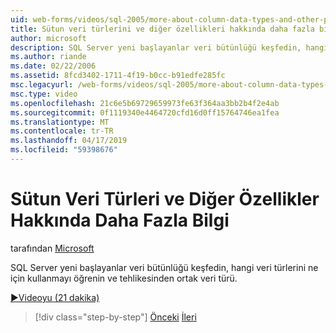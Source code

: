 ```yaml
---
uid: web-forms/videos/sql-2005/more-about-column-data-types-and-other-properties
title: Sütun veri türlerini ve diğer özellikleri hakkında daha fazla bilgi | Microsoft Docs
author: microsoft
description: SQL Server yeni başlayanlar veri bütünlüğü keşfedin, hangi veri türlerini ne için kullanmayı öğrenin ve tehlikesinden ortak veri türü.
ms.author: riande
ms.date: 02/22/2006
ms.assetid: 8fcd3402-1711-4f19-b0cc-b91edfe285fc
msc.legacyurl: /web-forms/videos/sql-2005/more-about-column-data-types-and-other-properties
msc.type: video
ms.openlocfilehash: 21c6e5b69729659973fe63f364aa3bb2b4f2e4ab
ms.sourcegitcommit: 0f1119340e4464720cfd16d0ff15764746ea1fea
ms.translationtype: MT
ms.contentlocale: tr-TR
ms.lasthandoff: 04/17/2019
ms.locfileid: "59398676"
---
```

# <a name="more-about-column-data-types-and-other-properties"></a>Sütun Veri Türleri ve Diğer Özellikler Hakkında Daha Fazla Bilgi

tarafından [Microsoft](https://github.com/microsoft)

SQL Server yeni başlayanlar veri bütünlüğü keşfedin, hangi veri türlerini ne için kullanmayı öğrenin ve tehlikesinden ortak veri türü.

[&#9654;Videoyu (21 dakika)](https://channel9.msdn.com/Blogs/ASP-NET-Site-Videos/more-about-column-data-types-and-other-properties)

> [!div class="step-by-step"]
> [Önceki](understanding-database-tables-and-records.md)
> [İleri](designing-relational-database-tables.md)
